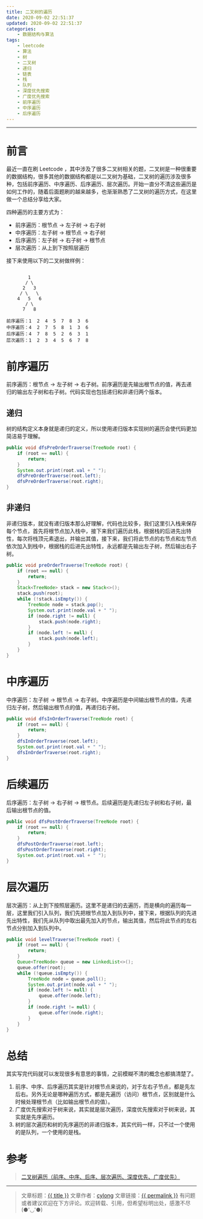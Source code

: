 ```yaml
---
title: 二叉树的遍历
date: 2020-09-02 22:51:37
updated: 2020-09-02 22:51:37
categories:
    - 数据结构与算法
tags:
    - leetcode
    - 算法
    - 树
    - 二叉树
    - 递归
    - 链表
    - 栈
    - 队列
    - 深度优先搜索
    - 广度优先搜索
    - 前序遍历
    - 中序遍历
    - 后序遍历
---
```

---

# 前言

最近一直在刷 Leetcode ，其中涉及了很多二叉树相关的题，二叉树是一种很重要的数据结构，很多其他的数据结构都是以二叉树为基础，二叉树的遍历涉及很多种，包括前序遍历、中序遍历、后序遍历、层次遍历。开始一直分不清这些遍历是如何工作的，随着后面题刷的越来越多，也渐渐熟悉了二叉树的遍历方式，在这里做一个总结分享给大家。

四种遍历的主要方式为：

* 前序遍历：根节点 -> 左子树 -> 右子树
* 中序遍历：左子树 -> 根节点 -> 右子树
* 后序遍历：左子树 -> 右子树 -> 根节点
* 层次遍历：从上到下按照层遍历

接下来使用以下的二叉树做样例：
```

        1
       / \
      2   3
     / \   \
    4   5   6
       / \
      7   8

前序遍历：1  2  4  5  7  8  3  6 
中序遍历：4  2  7  5  8  1  3  6
后序遍历：4  7  8  5  2  6  3  1
层次遍历：1  2  3  4  5  6  7  8
```

<!-- more -->

# 前序遍历

前序遍历：根节点 -> 左子树 -> 右子树。前序遍历是先输出根节点的值，再去递归的输出左子树和右子树。代码实现也包括递归和非递归两个版本。

## 递归

树的结构定义本身就是递归的定义，所以使用递归版本实现树的遍历会使代码更加简洁易于理解。

```java
public void dfsPreOrderTraverse(TreeNode root) {
    if (root == null) {
        return;
    }
    System.out.print(root.val + " ");
    dfsPreOrderTraverse(root.left);
    dfsPreOrderTraverse(root.right);
}
```

## 非递归

非递归版本，就没有递归版本那么好理解，代码也比较多，我们这里引入栈来保存每个节点，首先将根节点加入栈中，接下来我们遍历此栈，根据栈的后进先出特性，每次将栈顶元素退出，并输出其值，接下来，我们将此节点的右节点和左节点依次加入到栈中，根据栈的后进先出特性，永远都是先输出左子树，然后输出右子树。

```java
public void preOrderTraverse(TreeNode root) {
    if (root == null) {
        return;
    }
    Stack<TreeNode> stack = new Stack<>();
    stack.push(root);
    while (!stack.isEmpty()) {
        TreeNode node = stack.pop();
        System.out.print(node.val + " ");
        if (node.right != null) {
            stack.push(node.right);
        }
        if (node.left != null) {
            stack.push(node.left);
        }
    }
}
```

# 中序遍历

中序遍历：左子树 -> 根节点 -> 右子树。中序遍历是中间输出根节点的值，先递归左子树，然后输出根节点的值，再递归右子树。

```java
public void dfsInOrderTraverse(TreeNode root) {
    if (root == null) {
        return;
    }
    dfsInOrderTraverse(root.left);
    System.out.print(root.val + " ");
    dfsInOrderTraverse(root.right);
}
```

# 后续遍历

后序遍历：左子树 -> 右子树 -> 根节点。后续遍历是先递归左子树和右子树，最后输出根节点的值。

```java
public void dfsPostOrderTraverse(TreeNode root) {
    if (root == null) {
        return;
    }
    dfsPostOrderTraverse(root.left);
    dfsPostOrderTraverse(root.right);
    System.out.print(root.val + " ");
}
```

# 层次遍历

层次遍历：从上到下按照层遍历。这里不是递归的去遍历，而是横向的遍历每一层，这里我们引入队列，我们先把根节点加入到队列中，接下来，根据队列的先进先出特性，我们先从队列中取出最先加入的节点，输出其值，然后将此节点的左右节点分别加入到队列中。

```java
public void levelTraverse(TreeNode root) {
    if (root == null) {
        return;
    }
    Queue<TreeNode> queue = new LinkedList<>();
    queue.offer(root);
    while (!queue.isEmpty()) {
        TreeNode node = queue.poll();
        System.out.print(node.val + " ");
        if (node.left != null) {
            queue.offer(node.left);
        }
        if (node.right != null) {
            queue.offer(node.right);
        }
    }
}
```

# 总结

其实写完代码就可以发现很多有意思的事情，之前模糊不清的概念也都搞清楚了。

1. 前序、中序、后序遍历其实是针对根节点来说的，对于左右子节点，都是先左后右。另外无论是哪种遍历方式，都是先遍历（访问）根节点，区别就是什么时候处理根节点（比如输出根节点的值）。
2. 广度优先搜索对于树来说，其实就是层次遍历，深度优先搜索对于树来说，其实就是先序遍历。
3. 树的层次遍历和树的先序遍历的非递归版本，其实代码一样，只不过一个使用的是队列，一个使用的是栈。

# 参考

> [二叉树遍历（前序、中序、后序、层次遍历、深度优先、广度优先）][1]

---

> 文章标题：<a href='{{ permalink }}' title='{{ title }}' >{{ title }}</a>
> 文章作者：[cylong](http://www.cylong.com/about/ "cylong")
> 文章链接：<a href='{{ permalink }}' title='{{ title }}' >{{ permalink }}</a>
> 有问题或者建议欢迎在下方评论。欢迎转载、引用，但希望标明出处，感激不尽(●'◡'●)

[1]: https://blog.csdn.net/My_Jobs/article/details/43451187 "二叉树遍历（前序、中序、后序、层次遍历、深度优先、广度优先）"
